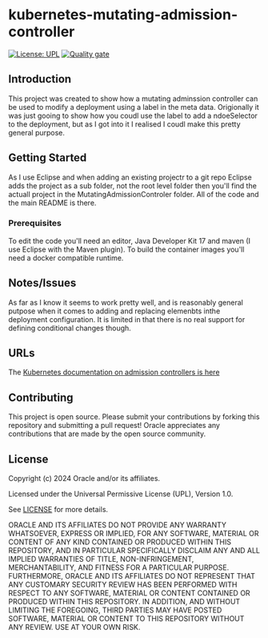 # kubernetes-mutating-admission-controller

[![License: UPL](https://img.shields.io/badge/license-UPL-green)](https://img.shields.io/badge/license-UPL-green) [![Quality gate](https://sonarcloud.io/api/project_badges/quality_gate?project=oracle-devrel_kubernetes-mutating-admission-controller)](https://sonarcloud.io/dashboard?id=oracle-devrel_kubernetes-mutating-admission-controller)


## Introduction
This project was created to show how a mutating adminssion controller can be used to modify a deployment using a label in the meta data. Origionally it was just gooing to show how you coudl use the label to add a ndoeSelector to the deployment, but as I got into it I realised I coudl make this pretty general purpose.

## Getting Started
As I use Eclipse and when adding an existing projectr to a git repo Eclipse adds the project as a sub folder, not the root level folder then you'll find the actuall project in the MutatingAdmissionControler folder. All of the code and the main README is there.

### Prerequisites
To edit the code you'll need an editor, Java Developer Kit 17 and maven (I use Eclipse with the Maven plugin). To build the container images you'll need a docker compatible runtime.

## Notes/Issues
As far as I know it seems to work pretty well, and is reasonably general putpose when it comes to adding and replacing elemenbts inthe deployment configuration. It is limited in that there is no real support for defining conditional changes though.

## URLs
The [Kubernetes documentation on admission controllers is here](https://kubernetes.io/docs/reference/access-authn-authz/admission-controllers/)

## Contributing
This project is open source.  Please submit your contributions by forking this repository and submitting a pull request!  Oracle appreciates any contributions that are made by the open source community.

## License
Copyright (c) 2024 Oracle and/or its affiliates.

Licensed under the Universal Permissive License (UPL), Version 1.0.

See [LICENSE](LICENSE.txt) for more details.

ORACLE AND ITS AFFILIATES DO NOT PROVIDE ANY WARRANTY WHATSOEVER, EXPRESS OR IMPLIED, FOR ANY SOFTWARE, MATERIAL OR CONTENT OF ANY KIND CONTAINED OR PRODUCED WITHIN THIS REPOSITORY, AND IN PARTICULAR SPECIFICALLY DISCLAIM ANY AND ALL IMPLIED WARRANTIES OF TITLE, NON-INFRINGEMENT, MERCHANTABILITY, AND FITNESS FOR A PARTICULAR PURPOSE.  FURTHERMORE, ORACLE AND ITS AFFILIATES DO NOT REPRESENT THAT ANY CUSTOMARY SECURITY REVIEW HAS BEEN PERFORMED WITH RESPECT TO ANY SOFTWARE, MATERIAL OR CONTENT CONTAINED OR PRODUCED WITHIN THIS REPOSITORY. IN ADDITION, AND WITHOUT LIMITING THE FOREGOING, THIRD PARTIES MAY HAVE POSTED SOFTWARE, MATERIAL OR CONTENT TO THIS REPOSITORY WITHOUT ANY REVIEW. USE AT YOUR OWN RISK. 